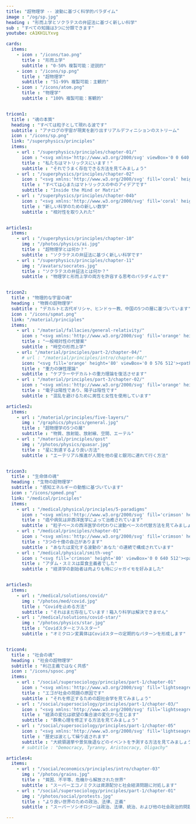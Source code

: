 ```yaml
---
title: "超物理学 -- 波動に基づく科学的パラダイム"
image : "/og/sp.jpg"
heading : "形而上学とソクラテスの弁証法に基づく新しい科学"
sub : "すべての知識は3つに分類できます"
youtube: cA1KH1LYxvg

cards:
  items:
    - icon : "/icons/tao.png"
      title : "形而上学"
      subtitle : "0-50% 複製可能：逆説的"
    - icon : "/icons/sp.png"
      title : "超物理学"
      subtitle : "51-99% 複製可能：主観的"
    - icon : "/icons/atom.png"
      title : "物理学"
      subtitle : "100% 複製可能：客観的"


tricon1:
  title : "魂の本質"
  heading : "すべては粒子として現れる波です"
  subtitle : "アナログの宇宙が現実を創り出すリアルデフィニションのストリーム"
  icon : "/icons/sp.png"
  link: "/superphysics/principles"
  items:
    - url : "/superphysics/principles/chapter-01/"
      icon : "<svg xmlns='http://www.w3.org/2000/svg' viewBox='0 0 640 512' fill='coral' height='80'><path d='M255.03 261.65c6.25 6.25 16.38 6.25 22.63 0l11.31-11.31c6.25-6.25 6.25-16.38 0-22.63L253.25 192l35.71-35.72c6.25-6.25 6.25-16.38 0-22.63l-11.31-11.31c-6.25-6.25-16.38-6.25-22.63 0l-58.34 58.34c-6.25 6.25-6.25 16.38 0 22.63l58.35 58.34zm96.01-11.3l11.31 11.31c6.25 6.25 16.38 6.25 22.63 0l58.34-58.34c6.25-6.25 6.25-16.38 0-22.63l-58.34-58.34c-6.25-6.25-16.38-6.25-22.63 0l-11.31 11.31c-6.25 6.25-6.25 16.38 0 22.63L386.75 192l-35.71 35.72c-6.25 6.25-6.25 16.38 0 22.63zM624 416H381.54c-.74 19.81-14.71 32-32.74 32H288c-18.69 0-33.02-17.47-32.77-32H16c-8.8 0-16 7.2-16 16v16c0 35.2 28.8 64 64 64h512c35.2 0 64-28.8 64-64v-16c0-8.8-7.2-16-16-16zM576 48c0-26.4-21.6-48-48-48H112C85.6 0 64 21.6 64 48v336h512V48zm-64 272H128V64h384v256z'/></svg>"
      title : "私たちはマトリックスにいます！"
      subtitle : "それでうまく存在できる方法を見てみましょう"
    - url : "/superphysics/principles/chapter-02"
      icon : "<svg xmlns:'http://www.w3.org/2000/svg' fill='coral' height='80' viewBox='0 0 352 512'><path d='M96.06 454.35c.01 6.29 1.87 12.45 5.36 17.69l17.09 25.69a31.99 31.99 0 0 0 26.64 14.28h61.71a31.99 31.99 0 0 0 26.64-14.28l17.09-25.69a31.989 31.989 0 0 0 5.36-17.69l.04-38.35H96.01l.05 38.35zM0 176c0 44.37 16.45 84.85 43.56 115.78 16.52 18.85 42.36 58.23 52.21 91.45.04.26.07.52.11.78h160.24c.04-.26.07-.51.11-.78 9.85-33.22 35.69-72.6 52.21-91.45C335.55 260.85 352 220.37 352 176 352 78.61 272.91-.3 175.45 0 73.44.31 0 82.97 0 176zm176-80c-44.11 0-80 35.89-80 80 0 8.84-7.16 16-16 16s-16-7.16-16-16c0-61.76 50.24-112 112-112 8.84 0 16 7.16 16 16s-7.16 16-16 16z'/></svg>" 
      title : "すべては心またはマトリックスの中のアイデアです"
      subtitle : "Inside the Mind or Matrix"
    - url : "/superphysics/principles/chapter-04b"
      icon : "<svg xmlns:'http://www.w3.org/2000/svg' fill='coral' height='80' viewBox='0 0 576 512'><path d='M571.31 251.31l-22.62-22.62c-6.25-6.25-16.38-6.25-22.63 0L480 274.75l-46.06-46.06c-6.25-6.25-16.38-6.25-22.63 0l-22.62 22.62c-6.25 6.25-6.25 16.38 0 22.63L434.75 320l-46.06 46.06c-6.25 6.25-6.25 16.38 0 22.63l22.62 22.62c6.25 6.25 16.38 6.25 22.63 0L480 365.25l46.06 46.06c6.25 6.25 16.38 6.25 22.63 0l22.62-22.62c6.25-6.25 6.25-16.38 0-22.63L525.25 320l46.06-46.06c6.25-6.25 6.25-16.38 0-22.63zM552 0H307.65c-14.54 0-27.26 9.8-30.95 23.87l-84.79 322.8-58.41-106.1A32.008 32.008 0 0 0 105.47 224H24c-13.25 0-24 10.74-24 24v48c0 13.25 10.75 24 24 24h43.62l88.88 163.73C168.99 503.5 186.3 512 204.94 512c17.27 0 44.44-9 54.28-41.48L357.03 96H552c13.25 0 24-10.75 24-24V24c0-13.26-10.75-24-24-24z'/></svg>" 
      title : "新しい科学のための新しい数学"
      subtitle : "相対性を取り入れた"


articles1:
  items:
    - url : "/superphysics/principles/chapter-10"
      img : "/photos/physics/ai.jpg" 
      title : "超物理学とは何か？"
      subtitle : "ソクラテスの弁証法に基づく新しい科学です"
    - url : "/superphysics/principles/chapter-11"
      img : "/avatars/socrates.jpg" 
      title : "ソクラテスの弁証法とは何か？"
      subtitle : "物理学と形而上学の両方を許容する思考のパラダイムです"


tricon2:
  title : "物理的な宇宙の魂"
  heading : "物質の超物理学"
  subtitle : "デカルトと古代ギリシャ、ヒンドゥー教、中国の5つの層に基づいています"
  icon : "/icons/spmat.png"
  link: "/material/principles"
  items:
    - url : "/material/fallacies/general-relativity/"
      icon : "<svg xmlns:'http://www.w3.org/2000/svg' fill='orange' height='80' viewBox='0 0 640 512'><path d='M592.604 208.244C559.735 192.836 515.777 184 472 184H186.327c-4.952-6.555-10.585-11.978-16.72-16H376C229.157 137.747 219.403 32 96.003 32H96v128H80V32c-26.51 0-48 28.654-48 64v64c-23.197 0-32 10.032-32 24v40c0 13.983 8.819 24 32 24v16c-23.197 0-32 10.032-32 24v40c0 13.983 8.819 24 32 24v64c0 35.346 21.49 64 48 64V352h16v128h.003c123.4 0 133.154-105.747 279.997-136H169.606c6.135-4.022 11.768-9.445 16.72-16H472c43.777 0 87.735-8.836 120.604-24.244C622.282 289.845 640 271.992 640 256s-17.718-33.845-47.396-47.756zM488 296a8 8 0 0 1-8-8v-64a8 8 0 0 1 8-8c31.909 0 31.942 80 0 80z'/></svg>"
      title : "一般相対性の代替案"
      subtitle : "時空の形而上学"
    - url: "/material/principles/part-2/chapter-04/"
      # url : "/material/principles/intro/chapter-04/"
      icon: "<svg fill='orange' height='80' viewBox='0 0 576 512'><path d='M218.92 336.39c34.89-34.89 44.2-59.7 54.05-86 10.61-28.29 21.59-57.54 61.37-97.34s69.05-50.77 97.35-61.38c23.88-9 46.64-17.68 76.79-45.37L470.81 8.91a31 31 0 0 0-40.18-2.83c-13.64 10.1-25.15 14.39-41 20.3C247 79.52 209.26 191.29 200.65 214.1c-29.75 78.83-89.55 94.68-98.72 98.09-24.86 9.26-54.73 20.38-91.07 50.36C-3 374-3.63 395 9.07 407.61l35.76 35.51C80 410.52 107 400.15 133 390.39c26.27-9.84 51.06-19.12 85.92-54zm348-232l-35.75-35.51c-35.19 32.63-62.18 43-88.25 52.79-26.26 9.85-51.06 19.16-85.95 54s-44.19 59.69-54 86C292.33 290 281.34 319.22 241.55 359s-69 50.73-97.3 61.32c-23.86 9-46.61 17.66-76.72 45.33l37.68 37.43a31 31 0 0 0 40.18 2.82c13.6-10.06 25.09-14.34 40.94-20.24 142.2-53 180-164.1 188.94-187.69C405 219.18 464.8 203.3 474 199.86c24.87-9.27 54.74-20.4 91.11-50.41 13.89-11.4 14.52-32.45 1.82-45.05z'/></svg>"    
      title : "重力の弾性理論"
      subtitle : "ケプラーやデカルトの重力理論を復活させます"
    - url : "/material/principles/part-3/chapter-02/"
      icon : "<svg xmlns:'http://www.w3.org/2000/svg' fill='orange' height='80' viewBox='0 0 448 512'><path d='M223.99908,224a32,32,0,1,0,32.00782,32A32.06431,32.06431,0,0,0,223.99908,224Zm214.172-96c-10.877-19.5-40.50979-50.75-116.27544-41.875C300.39168,34.875,267.63386,0,223.99908,0s-76.39066,34.875-97.89653,86.125C50.3369,77.375,20.706,108.5,9.82907,128-6.54984,157.375-5.17484,201.125,34.958,256-5.17484,310.875-6.54984,354.625,9.82907,384c29.13087,52.375,101.64652,43.625,116.27348,41.875C147.60842,477.125,180.36429,512,223.99908,512s76.3926-34.875,97.89652-86.125c14.62891,1.75,87.14456,10.5,116.27544-41.875C454.55,354.625,453.175,310.875,413.04017,256,453.175,201.125,454.55,157.375,438.171,128ZM63.33886,352c-4-7.25-.125-24.75,15.00391-48.25,6.87695,6.5,14.12891,12.875,21.88087,19.125,1.625,13.75,4,27.125,6.75,40.125C82.34472,363.875,67.09081,358.625,63.33886,352Zm36.88478-162.875c-7.752,6.25-15.00392,12.625-21.88087,19.125-15.12891-23.5-19.00392-41-15.00391-48.25,3.377-6.125,16.37891-11.5,37.88478-11.5,1.75,0,3.875.375,5.75.375C104.09864,162.25,101.84864,175.625,100.22364,189.125ZM223.99908,64c9.50195,0,22.25586,13.5,33.88282,37.25-11.252,3.75-22.50391,8-33.88282,12.875-11.377-4.875-22.62892-9.125-33.88283-12.875C201.74516,77.5,214.49712,64,223.99908,64Zm0,384c-9.502,0-22.25392-13.5-33.88283-37.25,11.25391-3.75,22.50587-8,33.88283-12.875C235.378,402.75,246.62994,407,257.8819,410.75,246.25494,434.5,233.501,448,223.99908,448Zm0-112a80,80,0,1,1,80-80A80.00023,80.00023,0,0,1,223.99908,336ZM384.6593,352c-3.625,6.625-19.00392,11.875-43.63479,11,2.752-13,5.127-26.375,6.752-40.125,7.75195-6.25,15.00391-12.625,21.87891-19.125C384.7843,327.25,388.6593,344.75,384.6593,352ZM369.65538,208.25c-6.875-6.5-14.127-12.875-21.87891-19.125-1.625-13.5-3.875-26.875-6.752-40.25,1.875,0,4.002-.375,5.752-.375,21.50391,0,34.50782,5.375,37.88283,11.5C388.6593,167.25,384.7843,184.75,369.65538,208.25Z'/></svg>"
      title : "電子は陽性であり、陽子は陰性です"
      subtitle : "混乱を避けるために男性と女性を使用しています"

articles2:
  items:
    - url : "/material/principles/five-layers/"
      img : "/graphics/physics/general.jpg" 
      title : "超物理学の5つの層"
      subtitle : "物質、放射能、放射線、空間、エーテル"
    - url : "/material/principles/qost"
      img : "/photos/physics/quasar.jpg"
      title : "星に到達するより良い方法"
      subtitle : "エーテリアル推進が人間を他の星と銀河に連れて行く方法"


tricon3:
  title : "生命体の魂"
  heading : "生物の超物理学"
  subtitle : "感知エネルギーの動態に基づいています"
  icon : "/icons/spmed.png"  
  link: "/medical/principles"
  items:
    - url : "/medical/physical/principles/5-paradigms"
      icon : "<svg xmlns:'http://www.w3.org/2000/svg' fill='crimson' height='80' viewBox='0 0 576 512'><path d='M546.2 9.7c-5.6-12.5-21.6-13-28.3-1.2C486.9 62.4 431.4 96 368 96h-80C182 96 96 182 96 288c0 7 .8 13.7 1.5 20.5C161.3 262.8 253.4 224 384 224c8.8 0 16 7.2 16 16s-7.2 16-16 16C132.6 256 26 410.1 2.4 468c-6.6 16.3 1.2 34.9 17.5 41.6 16.4 6.8 35-1.1 41.8-17.3 1.5-3.6 20.9-47.9 71.9-90.6 32.4 43.9 94 85.8 174.9 77.2C465.5 467.5 576 326.7 576 154.3c0-50.2-10.8-102.2-29.8-144.6z'/></svg>" 
      title : "癌や病気は非西洋医学によって治癒されています"
      subtitle : "粒子ベースの西洋医学の代わりに波動ベースの代替方法を見てみましょう"
    - url : "/medical/principles/chapter-01"
      icon : "<svg xmlns:'http://www.w3.org/2000/svg' fill='crimson' height='80' viewBox='0 0 640 512'><path d='M96 224c35.3 0 64-28.7 64-64s-28.7-64-64-64-64 28.7-64 64 28.7 64 64 64zm448 0c35.3 0 64-28.7 64-64s-28.7-64-64-64-64 28.7-64 64 28.7 64 64 64zm32 32h-64c-17.6 0-33.5 7.1-45.1 18.6 40.3 22.1 68.9 62 75.1 109.4h66c17.7 0 32-14.3 32-32v-32c0-35.3-28.7-64-64-64zm-256 0c61.9 0 112-50.1 112-112S381.9 32 320 32 208 82.1 208 144s50.1 112 112 112zm76.8 32h-8.3c-20.8 10-43.9 16-68.5 16s-47.6-6-68.5-16h-8.3C179.6 288 128 339.6 128 403.2V432c0 26.5 21.5 48 48 48h288c26.5 0 48-21.5 48-48v-28.8c0-63.6-51.6-115.2-115.2-115.2zm-223.7-13.4C161.5 263.1 145.6 256 128 256H64c-35.3 0-64 28.7-64 64v32c0 17.7 14.3 32 32 32h65.9c6.3-47.4 34.9-87.3 75.2-109.4z'/></svg>" 
      title : "3つの十億の自己があります"
      subtitle : "あなたは変化する波動の'あなた'の連続で構成されています"
    - url : "/medical/physical/smith-veg"
      icon : "<svg fill='crimson' height='80' viewBox='0 0 640 512'><path d='M298.2 156.6c-52.7-25.7-114.5-10.5-150.2 32.8l55.2 55.2c6.3 6.3 6.3 16.4 0 22.6-3.1 3.1-7.2 4.7-11.3 4.7s-8.2-1.6-11.3-4.7L130.4 217 2.3 479.7c-2.9 6-3.1 13.3 0 19.7 5.4 11.1 18.9 15.7 30 10.3l133.6-65.2-49.2-49.2c-6.3-6.2-6.3-16.4 0-22.6 6.3-6.2 16.4-6.2 22.6 0l57 57 102-49.8c24-11.7 44.5-31.3 57.1-57.1 30.1-61.7 4.5-136.1-57.2-166.2zm92.1-34.9C409.8 81 399.7 32.9 360 0c-50.3 41.7-52.5 107.5-7.9 151.9l8 8c44.4 44.6 110.3 42.4 151.9-7.9-32.9-39.7-81-49.8-121.7-30.3z'/></svg>" 
      title : "アダム・スミスは菜食主義者でした"
      subtitle : "経済学の創始者は肉よりも特にジャガイモを好みました"


articles3:
  items:
    - url : "/medical/solutions/covid/"
      img : "/photos/med/covid.jpg" 
      title : "Covidを止める方法"
      subtitle : "それはまだ存在しています！箱入り科学は解決できません"
    - url : "/medical/solutions/covid-star/"
      img : "/photos/physics/star.jpg"
      title : "Covidスターとフルスター"
      subtitle : "オミクロン変異体はCovidスターの定期的なパターンを形成します"


tricon4:
  title : "社会の魂"
  heading : "社会の超物理学"
  subtitle : "利己主義ではなく共感"
  icon : "/icons/spsoc.png"  
  items:
    - url : "/social/supersociology/principles/part-1/chapter-01"
      icon : "<svg xmlns:'http://www.w3.org/2000/svg' fill='lightseagreen' height='80' viewBox='0 0 496 512'><path d='M248 8C111 8 0 119 0 256s111 248 248 248 248-111 248-248S385 8 248 8zm80 168c17.7 0 32 14.3 32 32s-14.3 32-32 32-32-14.3-32-32 14.3-32 32-32zm-160 0c17.7 0 32 14.3 32 32s-14.3 32-32 32-32-14.3-32-32 14.3-32 32-32zm170.2 218.2C315.8 367.4 282.9 352 248 352s-67.8 15.4-90.2 42.2c-13.5 16.3-38.1-4.2-24.6-20.5C161.7 339.6 203.6 320 248 320s86.3 19.6 114.7 53.8c13.6 16.2-11 36.7-24.5 20.4z'/></svg>" 
      title : "エゴが社会の問題の原因です"
      subtitle : "それを修正するための超社会学を見てみましょう"
    - url : "/social/supersociology/principles/part-1/chapter-03/"
      icon : "<svg xmlns:'http://www.w3.org/2000/svg' fill='lightseagreen' height='80' viewBox='0 0 512 512'><path d='M462.3 62.6C407.5 15.9 326 24.3 275.7 76.2L256 96.5l-19.7-20.3C186.1 24.3 104.5 15.9 49.7 62.6c-62.8 53.6-66.1 149.8-9.9 207.9l193.5 199.8c12.5 12.9 32.8 12.9 45.3 0l193.5-199.8c56.3-58.1 53-154.3-9.8-207.9z'/></svg>"     
      title : "経済の変化は欲望の集合波の変化から生じます"
      subtitle : "群衆心理を修正する方法を見てみましょう"
    - url : "/social/supersociology/principles/part-1/chapter-05"
      icon : "<svg xmlns:'http://www.w3.org/2000/svg' fill='lightseagreen' height='80' viewBox='0 0 640 512'><path d='M476 480H324a36 36 0 0 1-36-36V96h-96v156a36 36 0 0 1-36 36H16a16 16 0 0 1-16-16v-32a16 16 0 0 1 16-16h112V68a36 36 0 0 1 36-36h152a36 36 0 0 1 36 36v348h96V260a36 36 0 0 1 36-36h140a16 16 0 0 1 16 16v32a16 16 0 0 1-16 16H512v156a36 36 0 0 1-36 36z'/></svg>" 
      title : "歴史は波として繰り返されます"
      subtitle : "大統領選挙や景気後退などのイベントを予測する方法を見てみましょう"
      # subtitle : "Democracy, Tyranny, Aristocracy, Oligachy"

articles4:
  items:
    - url : "/social/economics/principles/intro/chapter-03"
      img : "/photos/grains.jpg" 
      title : "貧困、不平等、危機から解放された世界"
      subtitle : "スーパーエコノミクスは資源配分と社会経済問題に対処します"
    - url : "/social/supersociology/principles/part-1/chapter-01"
      img : "/photos/social/protests.jpg" 
      title : "より良い世界のための政治、法律、正義"
      subtitle : "スーパーソシオロジーは政治、法律、統治、および他の社会政治的問題に対処します"

---
```

